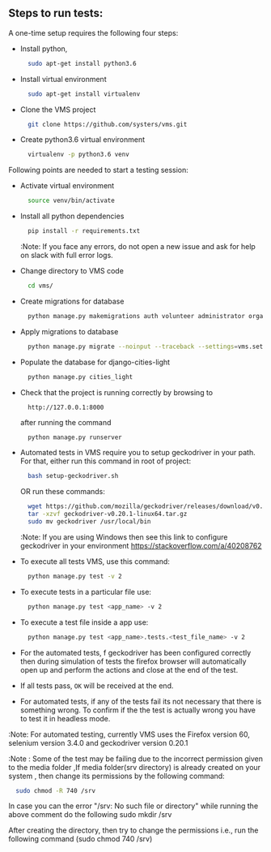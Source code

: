 ## Steps to run tests:

A one-time setup requires the following four steps:

- Install python,
    ```bash
      sudo apt-get install python3.6
    ```

- Install virtual environment
    ```bash
      sudo apt-get install virtualenv
    ```

- Clone the VMS project
    ```bash
      git clone https://github.com/systers/vms.git
    ```

- Create python3.6 virtual environment
    ```bash
      virtualenv -p python3.6 venv
    ```

Following points are needed to start a testing session:

- Activate virtual environment
    ```bash
      source venv/bin/activate
    ```
- Install all python dependencies
    ```bash
      pip install -r requirements.txt
    ```
  
  :Note: If you face any errors, do not open a new issue and ask for help on slack with full error logs.

- Change directory to VMS code
    ```bash
      cd vms/
    ```

- Create migrations for database
    ```bash
      python manage.py makemigrations auth volunteer administrator organization event job shift registration
    ```

- Apply migrations to database
    ```bash
      python manage.py migrate --noinput --traceback --settings=vms.settings
    ```

- Populate the database for django-cities-light
    ```bash
      python manage.py cities_light
    ```

- Check that the project is running correctly by browsing to
    ```
      http://127.0.0.1:8000
    ```
    after running the command
    ```bash
      python manage.py runserver
    ```

- Automated tests in VMS require you to setup geckodriver in your path. For that, either run this command in root of project:
    ```bash
      bash setup-geckodriver.sh
    ```
    OR run these commands:
    ```bash
      wget https://github.com/mozilla/geckodriver/releases/download/v0.20.1/geckodriver-v0.20.1-linux64.tar.gz
      tar -xzvf geckodriver-v0.20.1-linux64.tar.gz
      sudo mv geckodriver /usr/local/bin
    ```
  :Note: If you are using Windows then see this link to configure geckodriver in your environment https://stackoverflow.com/a/40208762

- To execute all tests VMS, use this command:
    ```bash
      python manage.py test -v 2
    ```

- To execute tests in a particular file use:
    ```bash
      python manage.py test <app_name> -v 2 
    ```

- To execute a test file inside a app use:
    ```bash
      python manage.py test <app_name>.tests.<test_file_name> -v 2
    ```

- For the automated tests, f geckodriver has been configured correctly then during simulation of tests the firefox browser will automatically open up and perform the actions and close at the end of the test.

- If all tests pass, `OK` will be received at the end.

- For automated tests, if any of the tests fail its not necessary that there is something wrong. To confirm if the the test is actually wrong you have to test it in headless mode.

:Note: For automated testing, currently VMS uses the Firefox version 60, selenium version 3.4.0 and geckodriver version 0.20.1

:Note : Some of the test may be failing due to the incorrect permission given to the media folder ,If media folder(srv directory) is already created on your system , then change its permissions by the following command:
   ```bash
     sudo chmod -R 740 /srv
   ```
In case you can the error "/srv: No such file or directory" while running the above comment do the following sudo mkdir /srv

After creating the directory, then try to change the permissions i.e., run the following command (sudo chmod 740 /srv)
